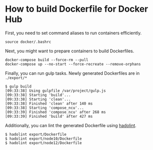 # How to build Dockerfile for Docker Hub

First, you need to set command aliases to run containers efficiently.

```shell script
source docker/.bashrc
```
Next, you might want to prepare containers to build Dockerfiles. 

```shell script
docker-compose build --force-rm --pull
docker-compose up --no-start --force-recreate --remove-orphans
```

Finally, you can run gulp tasks. Newly generated Dockerfiles are in `./export/*`

```shell script
$ gulp build
[09:33:38] Using gulpfile /var/project/gulp.js
[09:33:38] Starting 'build'...
[09:33:38] Starting 'clean'...
[09:33:38] Finished 'clean' after 140 ms
[09:33:38] Starting 'compose_ncu'...
[09:33:39] Finished 'compose_ncu' after 268 ms
[09:33:39] Finished 'build' after 427 ms
```

Additionally, you can lint the generated Dockerfile using [hadolint](https://github.com/hadolint/hadolint).

```shell script
$ hadolint export/Dockerfile
$ hadolint export/node10/Dockerfile
$ hadolint export/node12/Dockerfile
```
